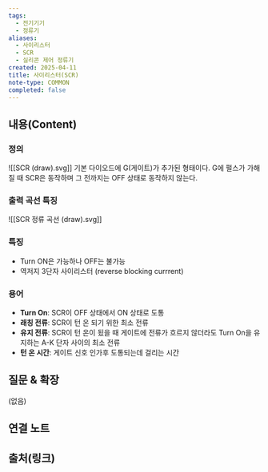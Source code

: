 ```yaml
---
tags:
  - 전기기기
  - 정류기
aliases:
  - 사이리스터
  - SCR
  - 실리콘 제어 정류기
created: 2025-04-11
title: 사이리스터(SCR)
note-type: COMMON
completed: false
---
```


## 내용(Content)

### 정의

![[SCR (draw).svg]]
기본 다이오드에 G(게이트)가 추가된 형태이다. G에 펄스가 가해질 때 SCR은 동작하며 그 전까지는 OFF 상태로 동작하지 않는다.

### 출력 곡선 특징

![[SCR 정류 곡선 (draw).svg]]

### 특징

- Turn ON은 가능하나 OFF는 불가능
- 역저지 3단자 사이리스터 (reverse blocking currrent)

### 용어

- **Turn On**: SCR이 OFF 상태에서 ON 상태로 도통
- **래칭 전류**: SCR이 턴 온 되기 위한 최소 전류
- **유지 전류**: SCR이 턴 온이 됬을 때 게이트에 전류가 흐르지 않더라도 Turn On을 유지하는 A-K 단자 사이의 최소 전류
- **턴 온 시간**: 게이트 신호 인가후 도통되는데 걸리는 시간


## 질문 & 확장

(없음)

## 연결 노트

## 출처(링크)

